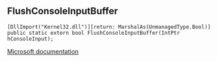 ## FlushConsoleInputBuffer

```
[DllImport("Kernel32.dll")][return: MarshalAs(UnmanagedType.Bool)]
public static extern bool FlushConsoleInputBuffer(IntPtr hConsoleInput);
```

[Microsoft documentation](https://docs.microsoft.com/en-us/windows/win32/api/consoleapi/nf-consoleapi-flushconsoleinputbuffer)
